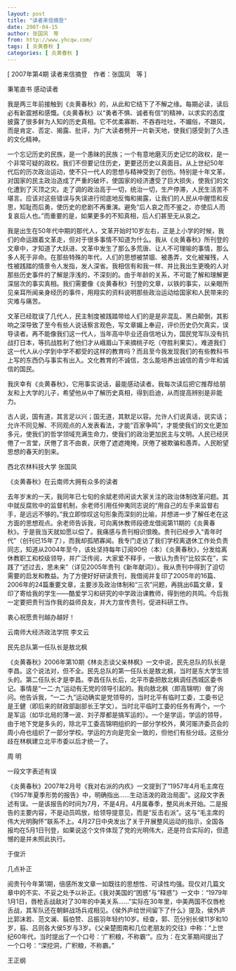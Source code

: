 ```yaml
---
layout: post
title: "读者来信摘登"
date: 2007-04-15
author: 张国凤　等
from: http://www.yhcqw.com/
tags: [ 炎黄春秋 ]
categories: [ 炎黄春秋 ]
---
```



[ 2007年第4期 读者来信摘登　作者：张国凤　等 ]

秉笔直书 感动读者


我是两三年前接触到《炎黄春秋》的，从此和它结下了不解之缘。每期必读，读后必有新震撼和感慨。《炎黄春秋》以“勇者不惧、诚者有信”的精神，以求实的态度披露了很多鲜为人知的历史真相。它不优柔寡断、不吞吞吐吐，不媚俗，不跟风，而是肯定、否定、揭露、批评，为广大读者劈开一片新天地，使我们感受到了久违的文化精神。


一个忘记历史的民族，是一个愚昧的民族；一个有意地磨灭历史记忆的政权，是一个非常可疑的政权。我们不但要记住历史，更要还历史以真面目。从上世纪50年代后的历次政治运动，使不只一代人的思想与精神受到了创伤。特别是十年文革，对国家的民主政治造成了严重的破坏，使国家的经济遭受了巨大损失，使我们的文化遭到了灭顶之灾。走了调的政治高于一切，统治一切，生产停滞，人民生活苦不堪言。应该对这些错误与失误进行彻底地反悔和揭露，让我们的人民从中醒悟和反思，知耻而后勇，使历史的悲剧不再重演。避免“后人哀之而不鉴之，亦使后人而复哀后人也。”而重要的是，如果更多的不知真相，后人们甚至无从哀之。


我是出生在50年代中期的那代人，文革开始时10岁左右，正是上小学的时候，我们的命运跟着文革走，但对于很多事情不知道为什么。我从《炎黄春秋》所刊登的文章中，才知道了大跃进、文革中发生了那么多荒唐、让人不可理喻的事情，那么多人死于非命。在那些特殊的年代，人们的思想被禁锢、被愚弄，文化被摧残，人性被践踏的情景令人发指，发人深省。我相信有和我一样、并比我出生更晚的人对那些历史事件的了解是浮浅的，不深刻的。由于年龄的关系，不可能了解和理解更深层次的事实真相。我们需要像《炎黄春秋》刊登的文章，以铁的事实，以亲眼所见亲耳所闻亲身经历的事件，用翔实的资料说明那些政治运动给国家和人民带来的灾难与痛苦。


文革已经耽误了几代人，民主制度被践踏带给人们的是是非混乱、黑白颠倒，其影响之深导致了至今有些人说话察言观色，写文章媚上奉迎，评价历史仍欠真实，误导读者。再不能像我们这一代人，当年高中毕业还自信地认为，国民党军队没有抗战打日本，等抗战胜利了他们才从峨眉山下来摘桃子吃（夺胜利果实）。难道我们这一代人从小学到中学不都受的这样的教育吗？而且至今我发现我们的有些教科书上写的东西仍与事实有出入。文化教育的不诚信，怎么能培养出诚信的青少年和诚信的国民。

我庆幸有《炎黄春秋》，它用事实说话，最能感动读者。我每次读后把它推荐给朋友和上大学的儿子，希望他从中了解历史真相，得到启迪，从而提高辨别是非能力。


古人说，国有道，其言足以兴；国无道，其默足以容。允许人们说真话，说实话；允许不同见解、不同观点的人发表看法，才能“百家争鸣”，才能使我们的文化更加多元，使我们的哲学领域充满生命力，使我们的政治更加民主与文明。人民已经厌倦了一言堂，厌倦了言不由衷，厌倦了遮遮掩掩，厌倦了被欺骗和愚弄。人民盼望思想的春天的到来。

西北农林科技大学 张国凤

《炎黄春秋》在云南师大拥有众多的读者


去年岁末的一天，我同年已七旬的余斌老师闲谈大家关注的政治体制改革问题。其中就反腐败中的监督机制，余老师引用任仲夷同志说的“用自己的左手来监督右手，是远远不够的。”我立即惊叹这句形象而深刻的比喻，并想进一步了解任老在这方面的思想观点。余老师告诉我，可向离休教师段德龙借阅第11期的《炎黄春秋》。于是我当天就如愿以偿了。我痛感与贵刊相识恨晚。贵刊已经步入“青年时代”（创刊已15年了），而我却孤陋寡闻。我专门走访了我们学校离退休工作处负责同志，知道从2004年至今，该处坚持每年订阅90份（本）《炎黄春秋》，分发给离休教职工和校级领导，并广泛传阅，大家爱不释手，一致认为贵刊“比较实在”，实践了“述过去，思未来”（详见2005年贵刊《新年献词》）。我从贵刊中得到了迫切需要的启发和教益。为了方便好好研读贵刊，我借阅并复印了2005年的16篇、2006年的24篇重要文章，主要涉及政治体制和“三农”问题，再挑出6篇文章，复印了寄给我的学生——酷爱学习和研究的中学政治课教师，得到他的共鸣。今后我一定要把贵刊当作我的益师良友，并大力宣传贵刊，促进科研工作。

衷心祝愿贵刊越办越好！

云南师大经济政法学院 李文云

民先总队第一任队长是敖北枫


《炎黄春秋》2006年第10期《林炎志谈父亲林枫》一文中说，民先总队的队长是李昌。这个说法对，但不全。民先总队的第一任队长是敖北枫，当时是东大学生领头的。第二任队长才是李昌。李昌任队长后，北平市委把敖北枫调任西城区委书记。事情是“一二·九”运动有无党的领导引起的。我向敖北枫（即高锦明）做了询问。他告诉我，“一二·九”运动确实是党领导的，当时北平有临时工委，工委书记是王健（即后来的财政部副部长王学文）。当时北平临时工委的任务有两个，一个是军运（如华北局的薄一波、刘子厚都是搞军运的）。一个是学运，学运的领导，由于地下党是多头的，除北平工委高锦明组织的一部分学校外，黄河赈济委员会的周小舟也组织了一部分学校。学运的方向是完全一致的，但他们有些分歧。这些分歧在林枫建立北平市委以后才统一了。

周 明

一段文字表述有误


《炎黄春秋》2007年2月号《我对右派的内疚》一文提到了“1957年4月毛主席在《1957年夏季形势的报告》中，明确指出……生动活泼的政治局面”。这段文字表述有误。一是该报告的时间为7月，不是4月。4月属春季，整风尚未开始。二是报告的主要内容，不是动员鸣放，给领导提意见，而是“反击右派”。这与“毛主席的伟大光明胸怀”联系不上。4月27日中央发出了关于开展整风运动的指示，全国各报均在5月1日刊登，如果说这个文件体现了党的光明伟大，还是符合实际的，但遗憾的是并未照此执行。

于俊沂

几点补正


阅贵刊今年第1期，倍感所发文章一如既往的思想性、可读性均强。现仅对几篇文章中的不实、不妥之处予以补正。《我对美国的“困惑”与“释惑”》一文中：“1979年1月1日，唇枪舌战敌对了30年的中美关系……”实际在30年里，中美两国不仅唇枪舌战，其军队还在朝鲜战场兵戎相见。《侯外庐给世间留下了什么》提及，侯外庐比郭沫若、范文澜、翦伯赞、吕振羽年轻约10岁。经查，郭、范分别长侯11岁和10岁，翦、吕则各大侯5岁与3岁。《父亲楚图南和几位老朋友的交往》中称：“上世纪60年代，当时提出了一个口号：‘广积粮，不称霸’”。应为：在文革期间提出了一个口号：“深挖洞，广积粮，不称霸。”

王正纲


